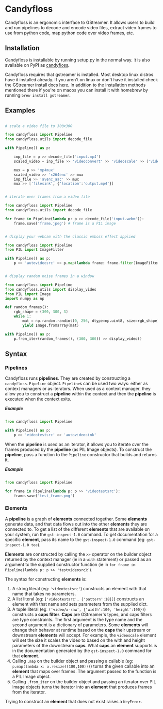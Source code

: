 
# Candyfloss

Candyfloss is an ergonomic interface to GStreamer. It allows users to build and run pipelines to decode and encode video files, extract video frames to use from python code, map python code over video frames, etc. 

## Installation

Candyfloss is installable by running setup.py in the normal way. It is also available on PyPI as [candyfloss](https://pypi.org/project/candyfloss/).

Candyfloss requires that gstreamer is installed. Most desktop linux distros have it installed already. If you aren't on linux or don't have it installed check the GStreamer install docs [here](https://gstreamer.freedesktop.org/documentation/installing/index.html?gi-language=c). In addition to the installation methods mentioned there if you're on macos you can install it with homebrew by running `brew install gstreamer`. 

## Examples

```python

# scale a video file to 300x300

from candyfloss import Pipeline
from candyfloss.utils import decode_file

with Pipeline() as p:

    inp_file = p >> decode_file('input.mp4')
    scaled_video = inp_file >> 'videoconvert' >> 'videoscale' >> ('video/x-raw', {'width':300,'height':300})

    mux = p >> 'mp4mux'
    scaled_video >> 'x264enc' >> mux
    inp_file >> 'avenc_aac' >> mux
    mux >> ['filesink', {'location':'output.mp4'}]

```


```python

# iterate over frames from a video file

from candyfloss import Pipeline
from candyfloss.utils import decode_file

for frame in Pipeline(lambda p: p >> decode_file('input.webm')):
    frame.save('frame.jpeg') # frame is a PIL image

```

```python

# display your webcam with the classic emboss effect applied

from candyfloss import Pipeline
from PIL import ImageFilter

with Pipeline() as p:
    p >> 'autovideosrc' >> p.map(lambda frame: frame.filter(ImageFilter.EMBOSS)) >> 'autovideosink'

```

```python

# display random noise frames in a window

from candyfloss import Pipeline
from candyfloss.utils import display_video
from PIL import Image
import numpy as np

def random_frames():
    rgb_shape = (300, 300, 3)
    while 1:
        mat = np.random.randint(0, 256, dtype=np.uint8, size=rgb_shape)
        yield Image.fromarray(mat)

with Pipeline() as p:
    p.from_iter(random_frames(), (300, 300)) >> display_video()

```

## Syntax

### Pipelines

Candyfloss runs **pipelines**. They are created by constructing a `candyfloss.Pipeline` object. `Pipeline`s can be used two ways: either as context managers or as iterators. When used as a context manager, they allow you to construct a **pipeline** within the context and then the **pipeline** is executed when the context exits.

***Example***

```python

from candyfloss import Pipeline

with Pipeline() as p:
    p >> 'videotestsrc' >> 'autovideosink'

```

When the **pipeline** is used as an iterator, it allows you to iterate over the frames produced by the **pipeline** (as PIL Image objects). To construct the **pipeline**, pass a function to the `Pipeline` constructor that builds and returns it.

***Example***

```python

from candyfloss import Pipeline

for frame in Pipeline(lambda p: p >> 'videotestsrc'):
    frame.save('test_frame.png')

```
### Elements

A **pipeline** is a graph of **elements** connected together. Some **elements** generate data, and that data flows out into the other **elements** they are connected to. To get a list of the different **elements** that are available on your system, run the `gst-inspect-1.0` command. To get documentation for a specific **element**, pass its name to the `gst-inspect-1.0` command (eg: `gst-inspect-1.0 tee`).

**Elements** are constructed by calling the `>>` operator on the builder object returned by the context manager (ie in a `with` statement) or passed as an argument to the supplied constructor function (ie in `for frame in Pipeline(lambda p: p >> 'testvideosrc`):`). 

The syntax for constructing **elements** is:

1. A string literal (eg: `'videotestsrc'`) constructs an element with that name that takes no parameters.
2. A list literal (eg: `['videotestsrc', {'pattern':18}]`) constructs an element with that name and sets parameters from the supplied dict.
3. A tuple literal (eg: `('video/x-raw', {'width':100, 'height':100})`) constructs a **caps filter**. **Caps** are GStreamer's types, and caps filters are type constraints. The first argument is the type name and the second argument is a dictionary of parameters. Some **elements** will change their behavor at runtime based on the **caps** their upstream or downstream **elements** will accept. For example, the `videoscale` element will set the size it scales the video to based on the with and height parameters of the downstream **caps**. What **caps** an **element** supports is in the documentation generated by the `gst-inspect-1.0` command for that **element**.
4. Calling `.map` on the builder object and passing a callable (eg: `p.map(lambda x: x.resize((100,100)))`) turns the given callable into an **element** that maps over frames. The argument passed to the function is a PIL Image object.
5. Calling `.from_iter` on the builder object and passing an iterator over PIL Image objects turns the iterator into an **element** that produces frames from the iterator.

Trying to construct an **element** that does not exist raises a `KeyError`.

